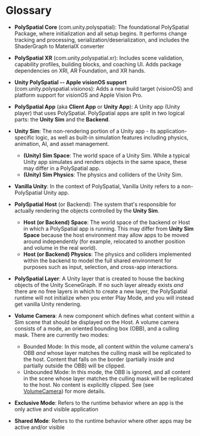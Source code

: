 # Glossary

- **PolySpatial Core** (com.unity.polyspatial): The foundational PolySpatial Package, where initialization and all setup begins. It performs change tracking and processing, serialization/deserialization, and includes the ShaderGraph to MaterialX converter

- **PolySpatial XR** (com.unity.polyspatial.xr): Includes scene validation, capability profiles, building blocks, and coaching UI. Adds package dependencies on XRI, AR Foundation, and XR hands.

- **Unity PolySpatial -- Apple visionOS support** (com.unity.polyspatial.visionos): Adds a new build target (visionOS) and platform support for visionOS and Apple Vision Pro.

- **PolySpatial App** (aka **Client App** or **Unity App**): A Unity app (Unity player) that uses PolySpatial. PolySpatial apps are split in two logical parts: the **Unity Sim** and the **Backend**. 

- **Unity Sim**: The non-rendering portion of a Unity app - its application-specific logic, as well as built-in simulation features including physics, animation, AI, and asset management.
    - **(Unity) Sim Space**: The world space of a Unity Sim. While a typical Unity app simulates and renders objects in the same space, these may differ in a PolySpatial app.
    - **(Unity) Sim Physics**: The physics and colliders of the Unity Sim.

- **Vanilla Unity**: In the context of PolySpatial, Vanilla Unity refers to a non-PolySpatial Unity app. 

- **PolySpatial Host** (or Backend): The system that's responsible for actually rendering the objects controlled by the **Unity Sim**.
    - **Host (or Backend) Space**: The world space of the backend or Host in which a PolySpatial app is running. This may differ from **Unity Sim Space** because the host environment may allow apps to be moved around independently (for example, relocated to another position and volume in the real world).
    - **Host (or Backend) Physics**: The physics and colliders implemented within the backend to model the full shared environment for purposes such as input, selection, and cross-app interactions.

- **PolySpatial Layer**: A Unity layer that is created to house the backing objects of the Unity SceneGraph. If no such layer already exists *and* there are no free layers in which to create a new layer, the PolySpatial runtime will not initialize when you enter Play Mode, and you will instead get vanilla Unity rendering.

- **Volume Camera**: A new component which defines what content within a Sim scene that should be displayed on the Host. A volume camera consists of a mode, an oriented bounding box (OBB), and a culling mask. There are currently two modes:
    - Bounded Mode: In this mode, all content within the volume camera's OBB *and* whose layer matches the culling mask will be replicated to the host. Content that falls on the border (partially inside and partially outside the OBB) will be clipped.  
    - Unbounded Mode: In this mode, the OBB is ignored, and all content in the scene whose layer matches the culling mask will be replicated to the host. No content is explicitly clipped. See (see [VolumeCamera](VolumeCamera.md)) for more details.

- **Exclusive Mode**: Refers to the runtime behavior where an app is the only active and visible application

- **Shared Mode**: Refers to the runtime behavior where other apps may be active and/or visible
